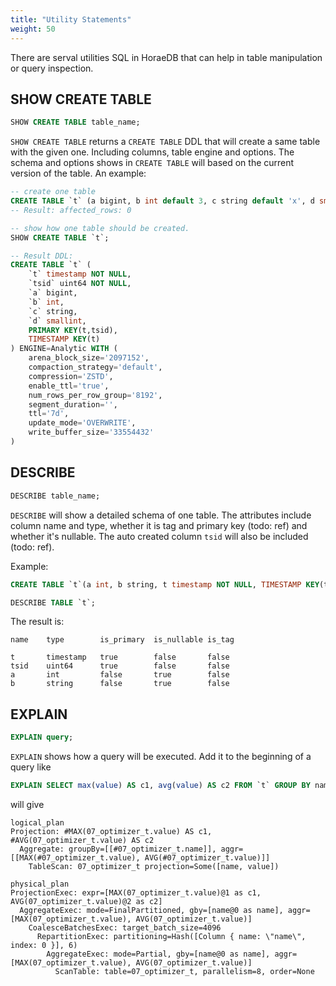 ```yaml
---
title: "Utility Statements"
weight: 50
---
```


There are serval utilities SQL in HoraeDB that can help in table manipulation or query inspection.

## SHOW CREATE TABLE

```sql
SHOW CREATE TABLE table_name;
```

`SHOW CREATE TABLE` returns a `CREATE TABLE` DDL that will create a same table with the given one. Including columns, table engine and options. The schema and options shows in `CREATE TABLE` will based on the current version of the table. An example:

```sql
-- create one table
CREATE TABLE `t` (a bigint, b int default 3, c string default 'x', d smallint null, t timestamp NOT NULL, TIMESTAMP KEY(t)) ENGINE = Analytic;
-- Result: affected_rows: 0

-- show how one table should be created.
SHOW CREATE TABLE `t`;

-- Result DDL:
CREATE TABLE `t` (
    `t` timestamp NOT NULL,
    `tsid` uint64 NOT NULL,
    `a` bigint,
    `b` int,
    `c` string,
    `d` smallint,
    PRIMARY KEY(t,tsid),
    TIMESTAMP KEY(t)
) ENGINE=Analytic WITH (
    arena_block_size='2097152',
    compaction_strategy='default',
    compression='ZSTD',
    enable_ttl='true',
    num_rows_per_row_group='8192',
    segment_duration='',
    ttl='7d',
    update_mode='OVERWRITE',
    write_buffer_size='33554432'
)
```

## DESCRIBE

```sql
DESCRIBE table_name;
```

`DESCRIBE` will show a detailed schema of one table. The attributes include column name and type, whether it is tag and primary key (todo: ref) and whether it's nullable. The auto created column `tsid` will also be included (todo: ref).

Example:

```sql
CREATE TABLE `t`(a int, b string, t timestamp NOT NULL, TIMESTAMP KEY(t)) ENGINE = Analytic;

DESCRIBE TABLE `t`;
```

The result is:

```
name    type        is_primary  is_nullable is_tag

t       timestamp   true        false       false
tsid    uint64      true        false       false
a       int         false       true        false
b       string      false       true        false
```

## EXPLAIN

```sql
EXPLAIN query;
```

`EXPLAIN` shows how a query will be executed. Add it to the beginning of a query like

```sql
EXPLAIN SELECT max(value) AS c1, avg(value) AS c2 FROM `t` GROUP BY name;
```

will give

```
logical_plan
Projection: #MAX(07_optimizer_t.value) AS c1, #AVG(07_optimizer_t.value) AS c2
  Aggregate: groupBy=[[#07_optimizer_t.name]], aggr=[[MAX(#07_optimizer_t.value), AVG(#07_optimizer_t.value)]]
    TableScan: 07_optimizer_t projection=Some([name, value])

physical_plan
ProjectionExec: expr=[MAX(07_optimizer_t.value)@1 as c1, AVG(07_optimizer_t.value)@2 as c2]
  AggregateExec: mode=FinalPartitioned, gby=[name@0 as name], aggr=[MAX(07_optimizer_t.value), AVG(07_optimizer_t.value)]
    CoalesceBatchesExec: target_batch_size=4096
      RepartitionExec: partitioning=Hash([Column { name: \"name\", index: 0 }], 6)
        AggregateExec: mode=Partial, gby=[name@0 as name], aggr=[MAX(07_optimizer_t.value), AVG(07_optimizer_t.value)]
          ScanTable: table=07_optimizer_t, parallelism=8, order=None
```
